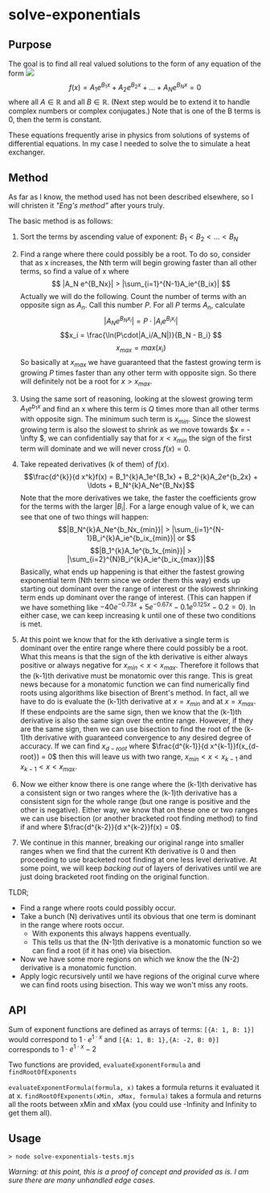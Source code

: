 # solve-exponentials

## Purpose
The goal is to find all real valued solutions to the form of any equation of the form 
<img src="https://render.githubusercontent.com/render/math?math=f(x) = A_1 e^{B_1x} + A_2 e^{B_2x} + \ldots + A_N e^{B_Nx} = 0">
$$f(x) = A_1 e^{B_1x} + A_2 e^{B_2x} + \ldots + A_N e^{B_Nx} = 0$$ where all $A \in \mathbb{R}$ and all $B \in \mathbb{R}$. (Next step would be to extend it to handle complex numbers or complex conjugates.) Note that is one of the B terms is 0, then the term is constant.

These equations frequently arise in physics from solutions of systems of differential equations. In my case I needed to solve the to simulate a heat exchanger.

## Method

As far as I know, the method used has not been described elsewhere, so I will christen it *"Eng's method"* after yours truly. 

The basic method is as follows:
1. Sort the terms by ascending value of exponent: $B_1 < B_2 < \ldots < B_N$
2. Find a range where there could possibly be a root. To do so, consider that as x increases, the Nth term will begin growing faster than all other terms, so find a value of x where $$ |A_N e^{B_Nx}| > |\sum_{i=1}^{N-1}A_ie^{B_ix}|  $$
    Actually we will do the following. Count the number of terms with an opposite sign as $A_n$. Call this number $P$. For all $P$ terms $A_n$, calculate 
    $$|A_N e^{B_Nx_i}| = P\cdot|A_i e^{B_ix_i}|$$
    $$x_i = \frac{\ln(P\cdot|A_i/A_N|)}{B_N - B_i} $$
    $$x_{max} = max(x_i)$$
    So basically at $x_{max}$ we have guaranteed that the fastest growing term is growing $P$ times faster than any other term with opposite sign. So there will definitely not be a root for $x > x_{max}$.
3. Using the same sort of reasoning, looking at the slowest growing term $A_1e^{b_1x}$ and find an x where this term is $Q$ times more than all other terms with opposite sign. The minimum such term is $x_{min}$. Since the slowest growing term is also the slowest to shrink as we move towards $x = -\infty $, we can confidentially say that for $x < x_{min}$ the sign of the first term will dominate and we will never cross $f(x) = 0$.
4. Take repeated derivatives (k of them) of $f(x)$. 
   $$\frac{d^{k}}{d x^k}f(x) = B_1^{k}A_1e^{B_1x} + B_2^{k}A_2e^{b_2x} + \ldots + B_N^{k}A_Ne^{B_Nx}$$
   Note that the more derivatives we take, the faster the coefficients grow for the terms with the larger $|B_i|$. For a large enough value of k, we can see that one of two things will happen:
   $$|B_N^{k}A_Ne^{b_Nx_{min}}| > |\sum_{i=1}^{N-1}B_i^{k}A_ie^{b_ix_{min}}| or $$ 
   $$|B_1^{k}A_1e^{b_1x_{min}}| > |\sum_{i=2}^{N}B_i^{k}A_ie^{b_ix_{max}}|$$
   Basically, what ends up happening is that either the fastest growing exponential term (Nth term since we order them this way) ends up starting out dominant over the range of interest or the slowest shrinking term ends up dominant over the range of interest. (This can happen if we have something like $-40e^{-0.73x}+5e^{-0.67x}-0.1e^{0.125x}-0.2=0$).
   In either case, we can keep increasing k until one of these two conditions is met.

5. At this point we know that for the kth derivative a single term is dominant over the entire range where there could possibly be a root. What this means is that the sign of the kth derivative is either always positive or always negative for $x_{min} < x < x_{max}$. Therefore it follows that the (k-1)th derivative must be monatomic over this range. This is great news because for a monatomic function we can find numerically find roots using algorithms like bisection of Brent's method. In fact, all we have to do is evaluate the (k-1)th derivative at $x=x_{min}$ and at $x=x_{max}$. If these endpoints are the same sign, then we know that the (k-1)th derivative is also the same sign over the entire range. However, if they are the same sign, then we can use bisection to find the root of the (k-1)th derivative with guaranteed convergence to any desired degree of accuracy. If we can find $x_{d-root}$ where $\frac{d^{k-1}}{d x^{k-1}}f(x_{d-root}) = 0$ then this will leave us with two range, $x_{min} < x < x_{k-1}$ and $x_{k-1} < x < x_{max}$. 

6. Now we either know there is one range where the (k-1)th derivative has a consistent sign or two ranges where the (k-1)th derivative has a consistent sign for the whole range (but one range is positive and the other is negative). Either way, we know that on these one or two ranges we can use bisection (or another bracketed root finding method) to find if and where $\frac{d^{k-2}}{d x^{k-2}}f(x) = 0$.

7. We continue in this manner, breaking our original range into smaller ranges when we find that the current Kth derivative is 0 and then proceeding to use bracketed root finding at one less level derivative. At some point, we will keep *backing out* of layers of derivatives until we are just doing bracketed root finding on the original function.

TLDR;

* Find a range where roots could possibly occur. 
* Take a bunch (N) derivatives until its obvious that one term is dominant in the range where roots occur. 
  * With exponents this always happens eventually. 
  * This tells us that the (N-1)th derivative is a monatomic function so we can find a root (if it has one) via bisection. 
* Now we have some more regions on which we know the the (N-2) derivative is a monatomic function. 
* Apply logic recursively until we have regions of the original curve where we can find roots using bisection. This way we won't miss any roots.

## API

Sum of exponent functions are defined as arrays of terms:
````[{A: 1, B: 1}]```` would correspond to $1\cdot e^{1\cdot x}$ and ````[{A: 1, B: 1},{A: -2, B: 0}]```` corresponds to $1\cdot e^{1\cdot x} - 2$

Two functions are provided, ````evaluateExponentFormula```` and ````findRootOfExponents````

````evaluateExponentFormula(formula, x)```` takes a formula returns it evaluated it at x.
````findRootOfExponents(xMin, xMax, formula)```` takes a formula and returns all the roots between xMin and xMax (you could use -Infinity and Infinity to get them all).

## Usage

````> node solve-exponentials-tests.mjs````

*Warning: at this point, this is a proof of concept and provided as is. I am sure there are many unhandled edge cases.*